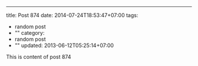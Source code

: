 ---
title: Post 874
date: 2014-07-24T18:53:47+07:00
tags:
  - random post
  - ""
category:
  - random post
  - ""
updated: 2013-06-12T05:25:14+07:00

This is content of post 874